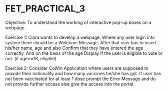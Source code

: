 # FET_PRACTICAL_3
Objective: To understand the working of interactive pop-up boxes on a webpage.


Exercise 1:
Clara wants to develop a webpage. Where any user login into system there should be a
Welcome Message. After that user has to insert his/her name, age and also Confirm that they
have entered the age correctly. And on the basis of the age Display if the user is eligible to vote
or not. (if age&gt;=18, eligible)


Exercise 2:
Consider CoWin Application where users are supposed to provide their nationality and how
many vaccines he/she has got. If user has not been vaccinated for at least 1 dose prompt the
Error Message and do not provide further access else give the access into the portal.
